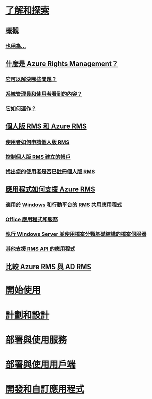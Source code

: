 # [了解和探索](azure-rights-management.md)
## [概觀](azure-rights-management.md)
### [也稱為...](azure-rms-aka.md)
## [什麼是 Azure Rights Management？](what-is-azure-rms.md)
### [它可以解決哪些問題？](azure-rms-problems-it-solves.md)
### [系統管理員和使用者看到的內容？](what-admins-users-see.md)
### [它如何運作？](how-does-it-work.md)
## [個人版 RMS 和 Azure RMS](rms-for-individuals.md)
### [使用者如何申請個人版 RMS](rms-for-individuals-user-sign-up.md)
### [控制個人版 RMS 建立的帳戶](rms-for-individuals-take-control.md)
### [找出您的使用者是否已註冊個人版 RMS](rms-for-individuals-identify-sign-up.md)
## [應用程式如何支援 Azure RMS](applications-support.md)
### [適用於 Windows 和行動平台的 RMS 共用應用程式](sharing-app-support.md)
### [Office 應用程式和服務](office-apps-services-support.md)
### [執行 Windows Server 並使用檔案分類基礎結構的檔案伺服器](file-server-support.md)
### [其他支援 RMS API 的應用程式](api-support.md)
## [比較 Azure RMS 與 AD RMS](compare-azure-rms-ad-rms.md)
# [開始使用](/rights-management/get-started/requirements-azure-rms)
# [計劃和設計](/rights-management/plan-design/deployment-roadmap)
# [部署與使用服務](/rights-management/deploy-use/activate-service)
# [部署與使用用戶端](/rights-management/rms-client/use-client)
# [開發和自訂應用程式](/rights-management/develop/developers-guide)


<!--HONumber=Jun16_HO4-->


